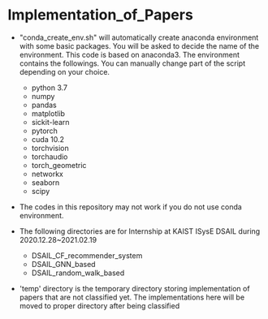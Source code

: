 # Implementation_of_Papers

- "conda_create_env.sh" will automatically create anaconda environment with some basic packages. You will be asked to decide the name of the environment. This code is based on anaconda3. The environment contains the followings. You can manually change part of the script depending on your choice.
	- python 3.7
	- numpy
	- pandas
	- matplotlib
	- sickit-learn
	- pytorch
	- cuda 10.2
	- torchvision 
	- torchaudio
	- torch_geometric
	- networkx
	- seaborn
	- scipy

- The codes in this repository may not work if you do not use conda environment.

- The following directories are for Internship at KAIST ISysE DSAIL during 2020.12.28~2021.02.19
	- DSAIL_CF_recommender_system
	- DSAIL_GNN_based
	- DSAIL_random_walk_based
- 'temp' directory is the temporary directory storing implementation of papers that are not classified yet. The implementations here will be moved to proper directory after being classified

